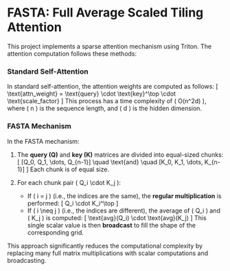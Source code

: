 # FASTA: Full Average Scaled Tiling Attention

This project implements a sparse attention mechanism using Triton. The attention computation follows these methods:

### Standard Self-Attention
In standard self-attention, the attention weights are computed as follows:
\[
\text{attn\_weight} = \text{query} \cdot \text{key}^\top \cdot \text{scale\_factor}
\]
This process has a time complexity of \( O(n^2d) \), where \( n \) is the sequence length, and \( d \) is the hidden dimension.

### FASTA Mechanism
In the FASTA mechanism:
1. The **query (Q)** and **key (K)** matrices are divided into equal-sized chunks:
   \[
   [Q_0, Q_1, \dots, Q_{n-1}] \quad \text{and} \quad [K_0, K_1, \dots, K_{n-1}]
   \]
   Each chunk is of equal size.

2. For each chunk pair \( Q_i \cdot K_j \):
   - If \( i = j \) (i.e., the indices are the same), the **regular multiplication** is performed:
     \[
     Q_i \cdot K_i^\top
     \]
   - If \( i \neq j \) (i.e., the indices are different), the average of \( Q_i \) and \( K_j \) is computed:
     \[
     \text{avg}(Q_i) \cdot \text{avg}(K_j)
     \]
     This single scalar value is then **broadcast** to fill the shape of the corresponding grid.

This approach significantly reduces the computational complexity by replacing many full matrix multiplications with scalar computations and broadcasting.
